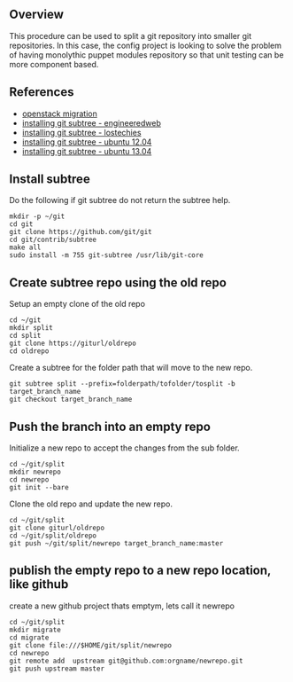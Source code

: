 ## Overview
This procedure can be used to split a git repository into smaller git repositories. In this case, the config project is looking to solve the problem of having monolythic puppet modules repository so that unit testing can be more component based.

## References
* [openstack migration](https://review.openstack.org/#/c/99990/9)
* [installing git subtree - engineeredweb](http://engineeredweb.com/blog/how-to-install-git-subtree/)
* [installing git subtree - lostechies](http://lostechies.com/johnteague/2014/04/04/using-git-subtrees-to-split-a-repository/)
* [installing git subtree - ubuntu 12.04](http://blogs.atlassian.com/2013/05/alternatives-to-git-submodule-git-subtree/)
* [installing git subtree - ubuntu 13.04](http://cogumbreiro.blogspot.com/2013/05/how-to-install-git-subtree-in-ubuntu.html)

## Install subtree
Do the following if git subtree do not return the subtree help.
```script
mkdir -p ~/git
cd git
git clone https://github.com/git/git
cd git/contrib/subtree
make all
sudo install -m 755 git-subtree /usr/lib/git-core
```

## Create subtree repo using the old repo

Setup an empty clone of the old repo
```script
cd ~/git
mkdir split
cd split
git clone https://giturl/oldrepo
cd oldrepo
```

Create a subtree for the folder path that will move to the new repo.
```script
git subtree split --prefix=folderpath/tofolder/tosplit -b target_branch_name
git checkout target_branch_name
```

## Push the branch into an empty repo

Initialize a new repo to accept the changes from the sub folder.
```script
cd ~/git/split
mkdir newrepo
cd newrepo
git init --bare
```

Clone the old repo and update the new repo.
```script
cd ~/git/split
git clone giturl/oldrepo
cd ~/git/split/oldrepo
git push ~/git/split/newrepo target_branch_name:master
```

## publish the empty repo to a new repo location, like github
create a new github project thats emptym, lets call it newrepo
```script
cd ~/git/split
mkdir migrate
cd migrate
git clone file:///$HOME/git/split/newrepo
cd newrepo
git remote add  upstream git@github.com:orgname/newrepo.git
git push upstream master
```
